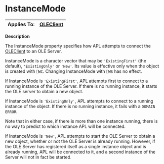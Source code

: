 



<h1 class="heading"><span class="name">InstanceMode</span></h1>

| Applies To: | [OLEClient](./oleclient.md) |
| --- | ---  |


**Description**


The InstanceMode property specifies how APL attempts to connect the [OLEClient](./oleclient.md) to an OLE Server.


InstanceMode is a character vector that may be `'ExistingFirst'` (the default), `'ExistingOnly'` or `'New'`. Its value is effective only when the object is created with `⎕WC`. Changing InstanceMode with `⎕WS` has no effect.


If InstanceMode is `'ExistingFirst'`, APL attempts first to connect to a running instance of the OLE Server. If there is no running instance, it starts the OLE server to obtain a new object.


If InstanceMode is `'ExistingOnly'`, APL attempts to connect to a running instance of the object. If there is no running instance, it fails with a `DOMAIN ERROR`.


Note that in either case, if there is more than one instance running, there is no way to predict to which instance APL will be connected.


If InstanceMode is `'New'`, APL attempts to start the OLE Server to obtain a new object, whether or not the OLE Server is already running. However, if the OLE Server has registered itself as a single instance object and is already running, APL will be connected to it, and a second instance of the Server will not in fact be started.


